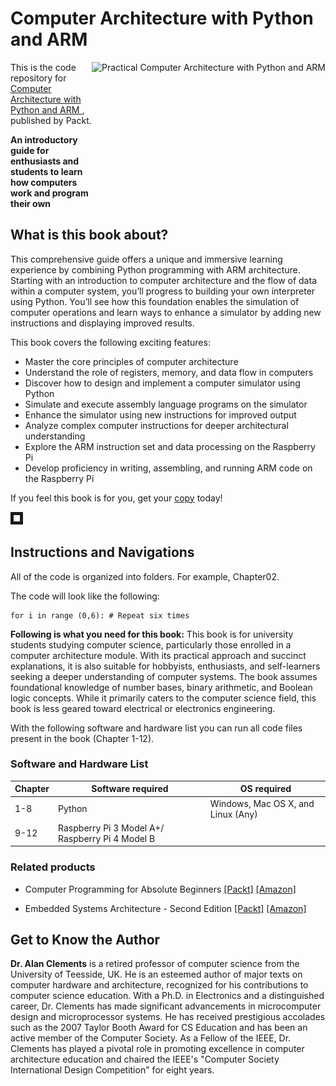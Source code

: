 # Computer Architecture with Python and ARM 

<a href="https://www.packtpub.com/product/practical-computer-architecture-with-python-and-arm/9781837636679?utm_source=github&utm_medium=repository&utm_campaign="><img src="https://content.packt.com/B19624/cover_image_small.png" alt="
Practical Computer Architecture with Python and ARM" height="256px" align="right"></a>

This is the code repository for [Computer Architecture with Python and ARM ](https://www.packtpub.com/product/practical-computer-architecture-with-python-and-arm/9781837636679?utm_source=github&utm_medium=repository&utm_campaign=), published by Packt.

**An introductory guide for enthusiasts and students to learn how computers work and program their own**

## What is this book about?
This comprehensive guide offers a unique and immersive learning experience by combining Python programming with ARM architecture.
Starting with an introduction to computer architecture and the flow of data within a computer system, you’ll progress to building your own interpreter using Python. You’ll see how this foundation enables the simulation of computer operations and learn ways to enhance a simulator by adding new instructions and displaying improved results.

This book covers the following exciting features:
* Master the core principles of computer architecture
* Understand the role of registers, memory, and data flow in computers
* Discover how to design and implement a computer simulator using Python
* Simulate and execute assembly language programs on the simulator
* Enhance the simulator using new instructions for improved output
* Analyze complex computer instructions for deeper architectural understanding
* Explore the ARM instruction set and data processing on the Raspberry Pi
* Develop proficiency in writing, assembling, and running ARM code on the Raspberry Pi

If you feel this book is for you, get your [copy](https://www.amazon.com/dp/1837636672) today!

<a href="https://www.packtpub.com/?utm_source=github&utm_medium=banner&utm_campaign=GitHubBanner"><img src="https://raw.githubusercontent.com/PacktPublishing/GitHub/master/GitHub.png" 
alt="https://www.packtpub.com/" border="5" /></a>

## Instructions and Navigations
All of the code is organized into folders. For example, Chapter02.

The code will look like the following:
```
for i in range (0,6): # Repeat six times
```

**Following is what you need for this book:**
This book is for university students studying computer science, particularly those enrolled in a computer architecture module. With its practical approach and succinct explanations, it is also suitable for hobbyists, enthusiasts, and self-learners seeking a deeper understanding of computer systems. The book assumes foundational knowledge of number bases, binary arithmetic, and Boolean logic concepts. While it primarily caters to the computer science field, this book is less geared toward electrical or electronics engineering.

With the following software and hardware list you can run all code files present in the book (Chapter 1-12).
### Software and Hardware List
| Chapter | Software required | OS required |
| -------- | ------------------------------------ | ----------------------------------- |
| 1-8 | Python | Windows, Mac OS X, and Linux (Any) |
| 9-12 | Raspberry Pi 3 Model A+/ Raspberry Pi 4 Model B | |

### Related products
* Computer Programming for Absolute Beginners [[Packt]](https://www.packtpub.com/product/computer-programming-for-absolute-beginners/9781839216862?utm_source=github&utm_medium=repository&utm_campaign=9781839216862) [[Amazon]](https://www.amazon.com/dp/1839216867)

* Embedded Systems Architecture - Second Edition [[Packt]](https://www.packtpub.com/product/embedded-systems-architecture-second-edition/9781803239545?utm_source=github&utm_medium=repository&utm_campaign=9781803239545) [[Amazon]](https://www.amazon.com/dp/1803239549)


## Get to Know the Author
**Dr. Alan Clements**
is a retired professor of computer science from the University of Teesside, UK. He is an esteemed author of major texts on computer hardware and architecture, recognized for his contributions to computer science education. With a Ph.D. in Electronics and a distinguished career, Dr. Clements has made significant advancements in microcomputer design and microprocessor systems. He has received prestigious accolades such as the 2007 Taylor Booth Award for CS Education and has been an active member of the Computer Society. As a Fellow of the IEEE, Dr. Clements has played a pivotal role in promoting excellence in computer architecture education and chaired the IEEE's "Computer Society International Design Competition" for eight years.
